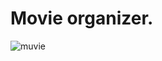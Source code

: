 #  Movie organizer.

![muvie](https://user-images.githubusercontent.com/83859600/160760021-45b12eaa-5f40-4b1c-a8f4-23c0657d3c72.png)
